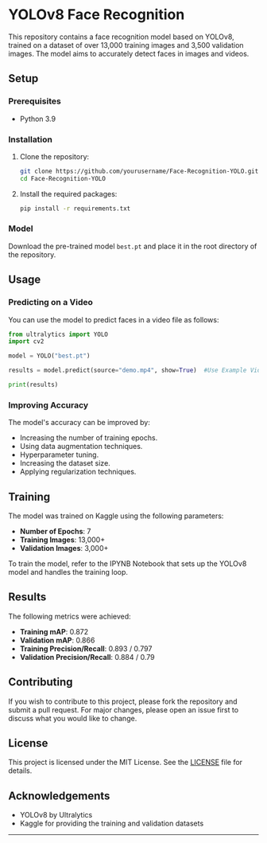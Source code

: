 # YOLOv8 Face Recognition

This repository contains a face recognition model based on YOLOv8, trained on a dataset of over 13,000 training images and 3,500 validation images. The model aims to accurately detect faces in images and videos.

## Setup

### Prerequisites

- Python 3.9

### Installation

1. Clone the repository:
   ```bash
   git clone https://github.com/yourusername/Face-Recognition-YOLO.git
   cd Face-Recognition-YOLO
   ```

2. Install the required packages:
   ```bash
   pip install -r requirements.txt
   ```

### Model

Download the pre-trained model `best.pt` and place it in the root directory of the repository.

## Usage

### Predicting on a Video

You can use the model to predict faces in a video file as follows:

```python
from ultralytics import YOLO
import cv2

model = YOLO("best.pt")

results = model.predict(source="demo.mp4", show=True)  #Use Example Video/Webcam in source as required

print(results)
```

### Improving Accuracy

The model's accuracy can be improved by:
- Increasing the number of training epochs.
- Using data augmentation techniques.
- Hyperparameter tuning.
- Increasing the dataset size.
- Applying regularization techniques.

## Training

The model was trained on Kaggle using the following parameters:
- **Number of Epochs**: 7
- **Training Images**: 13,000+
- **Validation Images**: 3,000+

To train the model, refer to the IPYNB Notebook that sets up the YOLOv8 model and handles the training loop.

## Results

The following metrics were achieved:
- **Training mAP**: 0.872
- **Validation mAP**: 0.866
- **Training Precision/Recall**: 0.893 / 0.797
- **Validation Precision/Recall**: 0.884 / 0.79

## Contributing

If you wish to contribute to this project, please fork the repository and submit a pull request. For major changes, please open an issue first to discuss what you would like to change.

## License

This project is licensed under the MIT License. See the [LICENSE](LICENSE) file for details.

## Acknowledgements

- YOLOv8 by Ultralytics
- Kaggle for providing the training and validation datasets

---
